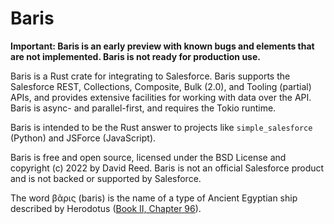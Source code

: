 # Baris

**Important: Baris is an early preview with known bugs and elements that are not implemented. Baris is not ready for production use.**

Baris is a Rust crate for integrating to Salesforce. Baris supports the Salesforce REST, Collections, Composite, Bulk (2.0), and Tooling (partial) APIs, and provides extensive facilities for working with data over the API. Baris is async- and parallel-first, and requires the Tokio runtime.

Baris is intended to be the Rust answer to projects like `simple_salesforce` (Python) and JSForce (JavaScript).

Baris is free and open source, licensed under the BSD License and copyright (c) 2022 by David Reed. Baris is not an official Salesforce product and is not backed or supported by Salesforce.

The word βᾶρις (baris) is the name of a type of Ancient Egyptian ship described by Herodotus ([Book II, Chapter 96](http://www.perseus.tufts.edu/hopper/text?doc=Perseus:text:1999.01.0126:book=2:chapter=96&highlight=baris)).
